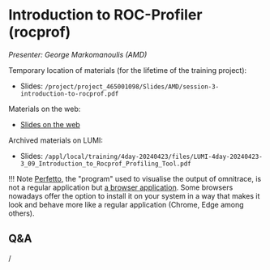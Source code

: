 # Introduction to ROC-Profiler (rocprof)

<!-- Cannot do in full italics as the ã is misplaced which is likely an mkdocs bug. -->
*Presenter: George Markomanoulis (AMD)*

<!--
Course materials will be provided during and after the course.
-->

<!--
<video src="https://462000265.lumidata.eu/4day-20240423/recordings/3_09_Introduction_to_Rocprof_Profiling_Tool.mp4" controls="controls">
</video>
-->

Temporary location of materials (for the lifetime of the training project):

-   Slides: `/project/project_465001098/Slides/AMD/session-3-introduction-to-rocprof.pdf`

Materials on the web:

-   [Slides on the web](https://462000265.lumidata.eu/4day-20240423/files/LUMI-4day-20240423-3_09_Introduction_to_Rocprof_Profiling_Tool.pdf)

Archived materials on LUMI:

-   Slides: `/appl/local/training/4day-20240423/files/LUMI-4day-20240423-3_09_Introduction_to_Rocprof_Profiling_Tool.pdf`

<!--
-   Recording: `/appl/local/training/4day-20240423/recordings/3_09_Introduction_to_Rocprof_Profiling_Tool.mp4`
-->


!!! Note
    [Perfetto](https://perfetto.dev/), the "program" used to visualise the output of omnitrace, is not a regular application but 
    [a browser application](https://ui.perfetto.dev/). Some browsers nowadays offer the option to install it on your
    system in a way that makes it look and behave more like a regular application (Chrome, Edge among others).


## Q&A

/

